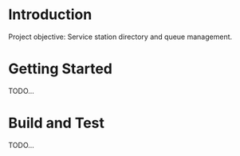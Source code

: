 # Introduction 
Project objective: Service station directory and queue management.

# Getting Started
TODO...


# Build and Test
TODO...
